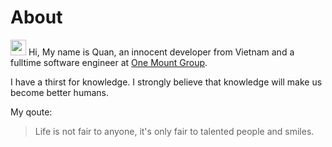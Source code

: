 # About

<img src="https://media.giphy.com/media/hvRJCLFzcasrR4ia7z/giphy.gif" width="25px"> Hi, My name is Quan, an innocent developer from Vietnam and a fulltime software engineer at [One Mount Group](#).

I have a thirst for knowledge. I strongly believe that knowledge will make us become better humans.

My qoute:

> Life is not fair to anyone, it's only fair to talented people and smiles.

